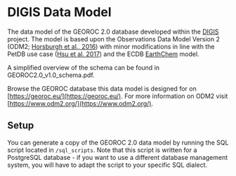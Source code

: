 # DIGIS Data Model
The data model of the GEOROC 2.0 database developed within the [DIGIS](http://digis.geo.uni-goettingen.de) project. The model is based upon the Observations Data Model Version 2 (ODM2; [Horsburgh et al., 2016](http://dx.doi.org/10.1016/j.envsoft.2016.01.010)) with minor modifications in line with the PetDB use case ([Hsu et al. 2017](http://dx.doi.org/10.5334/dsj-2017-004)) and the ECDB [EarthChem](https://earthchem.org/) model.

A simplified overview of the schema can be found in GEOROC2.0_v1.0_schema.pdf.

Browse the GEOROC database this data model is designed for on [https://georoc.eu/](https://georoc.eu/). For more information on ODM2 visit [https://www.odm2.org/](https://www.odm2.org/).


## Setup
You can generate a copy of the GEOROC 2.0 data model by running the SQL script located in `/sql_scripts`.
Note that this script is written for a PostgreSQL database - if you want to use a different database management system, you will have to adapt the script to your specific SQL dialect.
